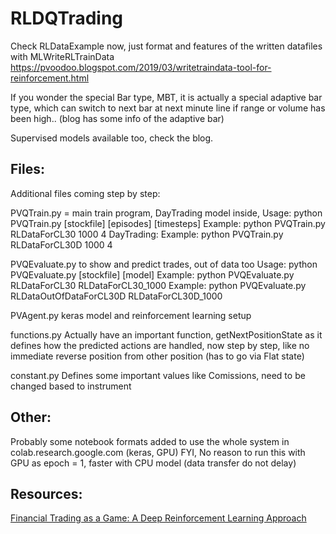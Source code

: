# RLDQTrading 

Check RLDataExample now, just format and features of the written datafiles with MLWriteRLTrainData
https://pvoodoo.blogspot.com/2019/03/writetraindata-tool-for-reinforcement.html

If you wonder the special Bar type, MBT, it is actually a special adaptive bar type, which can switch to next bar at next minute line if range or volume has been high.. (blog has some info of the adaptive bar)

Supervised models available too, check the blog.


## Files:
Additional files coming step by step:

PVQTrain.py = main train program, DayTrading model inside, 
Usage: python PVQTrain.py [stockfile] [episodes] [timesteps]
Example: python PVQTrain.py RLDataForCL30 1000 4 
DayTrading:
Example: python PVQTrain.py RLDataForCL30D 1000 4 

PVQEvaluate.py to show and predict trades, out of data too
Usage: python PVQEvaluate.py [stockfile] [model]
Example: python PVQEvaluate.py RLDataForCL30 RLDataForCL30_1000 
Example: python PVQEvaluate.py RLDataOutOfDataForCL30D RLDataForCL30D_1000 

PVAgent.py keras model and reinforcement learning setup 

functions.py  Actually have an important function, getNextPositionState as it defines how the predicted actions are handled, now step by step, like no immediate reverse position from other position (has to go via Flat state)

constant.py Defines some important values like Comissions, need to be changed based to instrument 

## Other:

Probably some notebook formats added to use the whole system in colab.research.google.com (keras, GPU)
FYI, No reason to run this with GPU as epoch = 1, faster with CPU model (data transfer do not delay)

## Resources:

[Financial Trading as a Game: A Deep Reinforcement Learning Approach](https://arxiv.org/abs/1807.02787)

